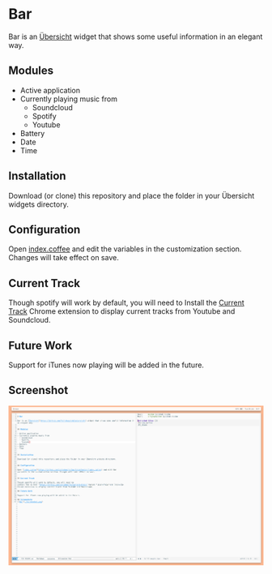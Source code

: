 
# Bar

Bar is an [Übersicht](https://github.com/felixhageloh/uebersicht) widget that shows some useful information in an elegant way.


## Modules

- Active application
- Currently playing music from
  - Soundcloud
  - Spotify
  - Youtube
- Battery
- Date
- Time


## Installation

Download (or clone) this repository and place the folder in your Übersicht widgets directory.


## Configuration

Open [index.coffee](https://github.com/callahanrts/bar/blob/master/index.coffee) and edit the
variables in the customization section. Changes will take effect on save.


## Current Track

Though spotify will work by default, you will need to
Install the <a href="https://github.com/callahanrts/current-track" target="_blank">Current Track</a>
Chrome extension to display current tracks from Youtube and Soundcloud.

## Future Work

Support for iTunes now playing will be added in the future.

## Screenshot
![Bar](./screenshot.png)
